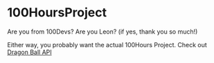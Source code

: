 # 100HoursProject

Are you from 100Devs? Are you Leon? (if yes, thank you so much!)

Either way, you probably want the actual 100Hours Project. Check out
[Dragon Ball API](https://github.com/chadvidovcich/dragonBall-API)

